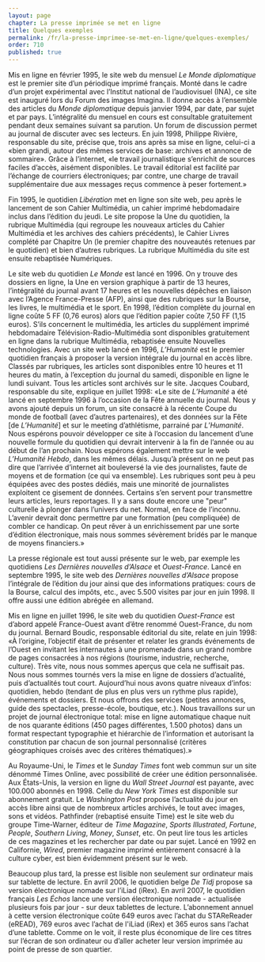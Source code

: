 ```yaml
---
layout: page
chapter: La presse imprimée se met en ligne
title: Quelques exemples
permalink: /fr/la-presse-imprimee-se-met-en-ligne/quelques-exemples/
order: 710
published: true
---
```

<p>Mis en ligne en février 1995, le site web du mensuel <em>Le Monde diplomatique</em> est le premier site d’un périodique imprimé français.<em> </em>Monté dans le cadre d’un projet expérimental avec l’Institut national<em> </em>de l’audiovisuel (INA), ce site est inauguré lors du Forum des images<em> </em>Imagina. Il donne accès à l’ensemble des articles du <em>Monde diplomatique</em> depuis janvier 1994,<em> </em>par date, par sujet et par pays. L’intégralité du mensuel en cours est<em> </em>consultable gratuitement pendant deux semaines suivant sa parution. Un forum de discussion permet au journal de discuter avec ses lecteurs. En juin 1998, Philippe Rivière, responsable du site, précise que, trois ans après sa mise en ligne, celui-ci a «bien grandi, autour des mêmes services de base: archives et annonce de sommaire». Grâce à l’internet, «le travail journalistique s’enrichit de sources faciles d’accès, aisément disponibles. Le travail éditorial est facilité par l’échange de courriers électroniques; par contre, une charge de travail supplémentaire due aux messages<em> </em>reçus commence à peser fortement.»</p>

<p>Fin 1995, le quotidien <em>Libération</em> met en ligne son site web, peu après le lancement de son Cahier Multimédia, un cahier imprimé hebdomadaire inclus dans l’édition du jeudi. Le site propose la Une du quotidien, la rubrique Multimédia (qui regroupe les nouveaux articles du Cahier Multimédia et les archives des cahiers précédents), le Cahier Livres complété par Chapitre Un (le premier chapitre des nouveautés retenues par le quotidien) et bien d’autres rubriques. La rubrique Multimédia du site est ensuite rebaptisée Numériques.</p>

<p>Le site web du quotidien <em>Le Monde</em> est lancé en 1996. On y trouve des dossiers en ligne, la Une en version graphique à partir de 13 heures, l’intégralité du journal avant 17 heures et les nouvelles dépêches en liaison avec l’Agence France-Presse (AFP), ainsi que des rubriques sur la Bourse, les livres, le multimédia et le sport. En 1998, l’édition complète du journal en ligne coûte 5 FF (0,76 euros) alors que l’édition papier coûte 7,50 FF (1,15 euros). S’ils concernent le multimédia, les articles du supplément imprimé hebdomadaire Télévision-Radio-Multimédia sont disponibles gratuitement en ligne dans la rubrique Multimédia, rebaptisée ensuite Nouvelles technologies. Avec un site web lancé en 1996, <em>L’Humanité</em> est le premier quotidien français à proposer la version intégrale du journal en accès libre. Classés par rubriques, les articles sont disponibles entre 10 heures et 11 heures du matin, à l’exception du journal du samedi, disponible en ligne le lundi suivant. Tous les articles sont archivés sur le site. Jacques Coubard, responsable du site, explique en juillet 1998: «Le site de <em>L’Humanité</em> a été lancé en septembre 1996 à l’occasion de la Fête annuelle du journal. Nous y avons ajouté depuis un forum, un site consacré à la récente Coupe du monde de football (avec d’autres partenaires), et des données sur la Fête [de <em>L’Humanité</em>] et sur le meeting d’athlétisme, parrainé par <em>L’Humanité</em>. Nous espérons pouvoir développer ce site à l’occasion du lancement d’une nouvelle formule du quotidien qui devrait intervenir à la fin de l’année ou au début de l’an prochain. Nous espérons également mettre sur le web <em>L’Humanité Hebdo</em>, dans les mêmes délais. Jusqu’à présent on ne peut pas dire que l’arrivée d’internet ait bouleversé la vie des journalistes, faute de moyens et de formation (ce qui va ensemble). Les rubriques sont peu à peu équipées avec des postes dédiés, mais une minorité de journalistes exploitent ce gisement de données. Certains s’en servent pour transmettre leurs articles, leurs reportages. Il y a sans doute encore une "peur" culturelle à plonger dans l’univers du net. Normal, en face de l’inconnu. L’avenir devrait donc permettre par une formation (peu compliquée) de combler ce handicap. On peut rêver à un enrichissement par une sorte d’édition électronique, mais nous sommes sévèrement bridés par le manque de moyens financiers.»</p>

<p>La presse régionale est tout aussi présente sur le web, par exemple les quotidiens <em>Les Dernières nouvelles d’Alsace</em> et <em>Ouest-France</em>. Lancé en septembre 1995, le site web des <em>Dernières nouvelles d’Alsace</em> propose l’intégrale de l’édition du jour ainsi que des informations pratiques: cours de la Bourse, calcul des impôts, etc., avec 5.500 visites par jour en juin 1998. Il offre aussi une édition abrégée en allemand.</p>

<p>Mis en ligne en juillet 1996, le site web du quotidien <em>Ouest-France</em> est d’abord appelé France-Ouest avant d’être renommé Ouest-France, du nom du journal. Bernard Boudic, responsable éditorial du site, relate en juin 1998: «À l’origine, l’objectif était de présenter et relater les grands événements de l’Ouest en invitant les internautes à une promenade dans un grand nombre de pages consacrées à nos régions (tourisme, industrie, recherche, culture). Très vite, nous nous sommes aperçus que cela ne suffisait pas. Nous nous sommes tournés vers la mise en ligne de dossiers d’actualité, puis d’actualités tout court. Aujourd’hui nous avons quatre niveaux d’infos: quotidien, hebdo (tendant de plus en plus vers un rythme plus rapide), événements et dossiers. Et nous offrons des services (petites annonces, guide des spectacles, presse-école, boutique, etc.). Nous travaillons sur un projet de journal électronique total: mise en ligne automatique chaque nuit de nos quarante éditions (450 pages différentes, 1.500 photos) dans un format respectant typographie et hiérarchie de l’information et autorisant la constitution par chacun de son journal personnalisé (critères géographiques croisés avec des critères thématiques).»</p>

<p>Au Royaume-Uni, le <em>Times</em> et le <em>Sunday Times</em> font web commun sur un site dénommé Times Online, avec possibilité de créer une édition personnalisée. Aux États-Unis, la version en ligne du <em>Wall Street Journal</em> est payante, avec 100.000 abonnés en 1998. Celle du <em>New York Times</em> est disponible sur abonnement gratuit. Le <em>Washington Post</em> propose l’actualité du jour en accès libre ainsi que de nombreux articles archivés, le tout avec images, sons et vidéos. Pathfinder (rebaptisé ensuite Time) est le site web du groupe Time-Warner, éditeur de <em>Time Magazine</em>, <em>Sports Illustrated</em>, <em>Fortune</em>, <em>People</em>, <em>Southern Living</em>, <em>Money</em>, <em>Sunset</em>, etc. On peut lire tous les articles de ces magazines et les rechercher par date ou par sujet. Lancé en 1992 en Californie, <em>Wired</em>, premier magazine imprimé entièrement consacré à la culture cyber, est bien évidemment présent sur le web.</p>

<p>Beaucoup plus tard, la presse est lisible non seulement sur ordinateur mais sur tablette de lecture. En avril 2006, le quotidien belge <em>De Tidj</em> propose sa version électronique nomade sur l’iLiad (iRex). En avril 2007, le quotidien français <em>Les Échos</em> lance une version électronique nomade - actualisée plusieurs fois par jour - sur deux tablettes de lecture. L’abonnement annuel à cette version électronique coûte 649 euros avec l’achat du STAReReader (eREAD), 769 euros avec l’achat de l'iLiad (iRex) et 365 euros sans l’achat d’une tablette. Comme on le voit, il reste plus économique de lire ces titres sur l’écran de son ordinateur ou d’aller acheter leur version imprimée au point de presse de son quartier.</p>
